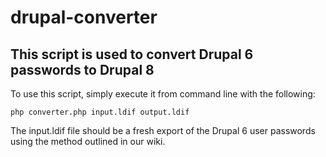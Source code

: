 # drupal-converter

## This script is used to convert Drupal 6 passwords to Drupal 8

To use this script, simply execute it from command line with the following:

```
php converter.php input.ldif output.ldif
```

The input.ldif file should be a fresh export of the Drupal 6 user passwords using the method outlined in our wiki.

